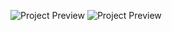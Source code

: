 ![Project Preview](https://media-hosting.imagekit.io/9c2f01115aeb4cb5/Screenshot%202025-04-15%20232210.png?Expires=1839351754&Key-Pair-Id=K2ZIVPTIP2VGHC&Signature=ai5fYACUjJcJKLng6lDTZXM5ccXf1d6JYVXXvJvsD6A16QdkV1j~MybT27PTMuXAt4qbdTRFOhWcN9GLzhBt4DC9XpQ-1kwCb~M~m7RH6L7g3L~sHoxOL~vLisQRb9xfs2960siXxGbjgkFDoRDbjFoXp3NlLdOTRNVp4QxBeaINgWzTNGloSaKeLhVV5-H-HPacJ476KsiaY5x43dlTf~5Op9C0korbIRG1lOUtUpnKOHTw3kTuuUN8bk~ovFgy9F45AOmXXB64kXG7C8SvllzXaxVa7Y8BB8OHJOzEjMxh04jNbGyRTj0k0hZeDbCGc0B3LQlf7fF4y1Bu7LPlVw__)
![Project Preview](https://media-hosting.imagekit.io/b68b2f292ab74bc5/Screenshot%202025-04-14%20222035.png?Expires=1839351677&Key-Pair-Id=K2ZIVPTIP2VGHC&Signature=V63rMmgWCN8uFU1QF0ORwUOvVmd7CZQRMQZnnvrm4qQiP7fQJKrrcwt4XcG42EjghRBTeRJaxEbufsM6KYDJKFiOMnUAGIhyK6jV4e8ZdsKy1hDZgPCzhkTQdLvi67h2b6qkgTEWpA1D~9Kpy4q~lYyR33XK6z~1YR6eE0DtRl5STVZzwzUFZ2XyEHhVtC4O3ZwEqdE1RtYwZMpbV269-YLyiPqpG2Dbh5hhQqt8PrNPov0WN7y2BGgZG4EVkQiC1qQeSXLMGBmkKTcfLduiiZMeUZNZynJIhd9dJDsntJja4krXhpk4Bz~LceOAnzk7lJj-DI5l-VSE2GfkbQQVag__)
